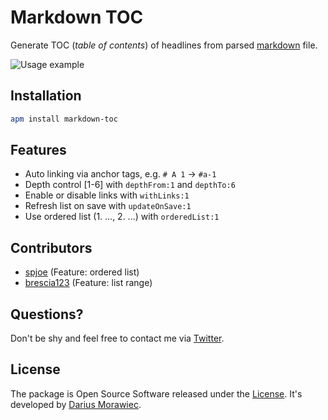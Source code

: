 # Markdown TOC

Generate TOC (*table of contents*) of headlines from parsed [markdown](http://en.wikipedia.org/wiki/Markdown) file.

![Usage example](https://raw.githubusercontent.com/nok/markdown-toc/master/RECORD.gif)

## Installation

```bash
apm install markdown-toc
```


## Features

- Auto linking via  anchor tags, e.g.  `# A 1` → `#a-1`
- Depth control [1-6] with `depthFrom:1` and `depthTo:6`
- Enable or disable links with `withLinks:1`
- Refresh list on save with `updateOnSave:1`
- Use ordered list (1. ..., 2. ...) with `orderedList:1`

## Contributors

- [spjoe](https://github.com/spjoe) (Feature: ordered list)
- [brescia123](https://github.com/brescia123) (Feature: list range)

## Questions?

Don't be shy and feel free to contact me via [Twitter](https://twitter.com/darius_morawiec).


## License

The package is Open Source Software released under the [License](LICENSE.md). It's developed by [Darius Morawiec](http://nok.onl).
